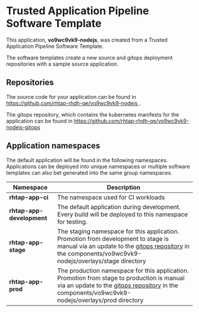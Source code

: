 # Trusted Application Pipeline Software Template

This application, **vo9wc9vk9-nodejs**, was created from a Trusted Application Pipeline Software Template.

The software templates create a new source and gitops deployment repositories with a sample source application. 

## Repositories

The source code for your application can be found in [https://github.com/rhtap-rhdh-qe/vo9wc9vk9-nodejs ](https://github.com/rhtap-rhdh-qe/vo9wc9vk9-nodejs ).
 
The gitops repository, which contains the kubernetes manifests for the application can be found in 
[https://github.com/rhtap-rhdh-qe/vo9wc9vk9-nodejs-gitops ](https://github.com/rhtap-rhdh-qe/vo9wc9vk9-nodejs-gitops ) 

## Application namespaces 

The default application will be found in the following namespaces. Applications can be deployed into unique namespaces or multiple software templates can also bet generated into the same group namespaces.  

|  Namespace   |  Description   |  
| -------- | -------- |
| **rhtap-app-ci** | The namespace used for CI workloads |
| **rhtap-app-development** | The default application during development. Every build will be deployed to this namespace for testing. |
| **rhtap-app-stage** | The staging namespace for this application. Promotion from development to stage is manual via an update to the [gitops repository](https://github.com/rhtap-rhdh-qe/vo9wc9vk9-nodejs-gitops ) in the components/vo9wc9vk9-nodejs/overlays/stage directory |
| **rhtap-app-prod** | The production namespace for this application. Promotion from stage to production is manual via an update to the [gitops repository](https://github.com/rhtap-rhdh-qe/vo9wc9vk9-nodejs-gitops ) in the components/vo9wc9vk9-nodejs/overlays/prod directory |